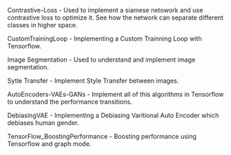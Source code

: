 Contrastive-Loss - Used to implement a siamese netowork and use contrastive loss to optimize it. See how the network can separate different classes in higher space.

CustomTrainingLoop - Implementing a Custom Trainning Loop with Tensorflow.

Image Segmentation - Used to understand and implement image segmentation.

Sytle Transfer - Implement Style Transfer between images.

AutoEncoders-VAEs-GANs - Implement all of this algorithms in Tensorflow to understand the performance transitions.

DebiasingVAE - Implementing a Debiasing Varitional Auto Encoder which debiases human gender.

TensorFlow_BoostingPerformance - Boosting performance using Tensorflow and graph mode.